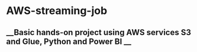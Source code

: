 # AWS-streaming-job
## __Basic hands-on project using AWS services S3 and Glue, Python and Power BI __
